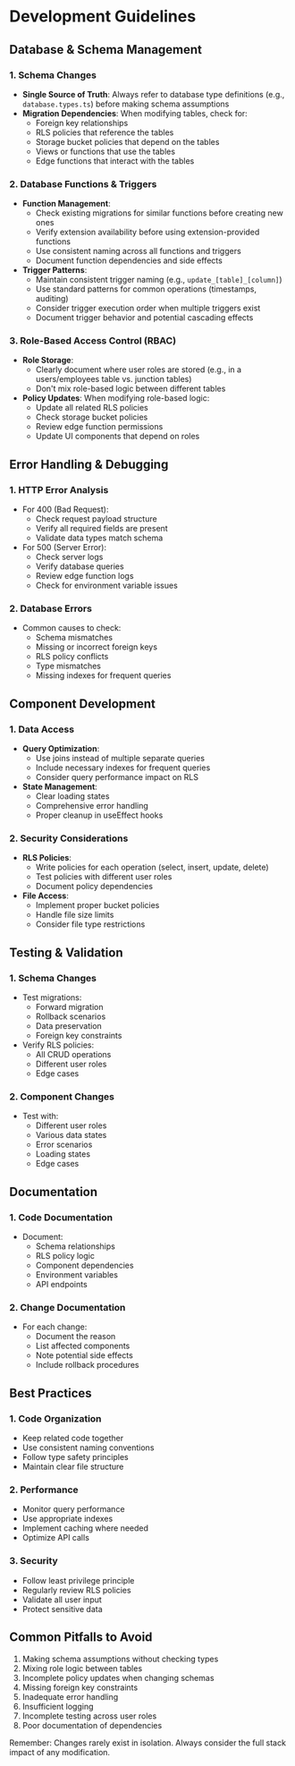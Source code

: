 # Development Guidelines

## Database & Schema Management

### 1. Schema Changes
- **Single Source of Truth**: Always refer to database type definitions (e.g., `database.types.ts`) before making schema assumptions
- **Migration Dependencies**: When modifying tables, check for:
  - Foreign key relationships
  - RLS policies that reference the tables
  - Storage bucket policies that depend on the tables
  - Views or functions that use the tables
  - Edge functions that interact with the tables

### 2. Database Functions & Triggers
- **Function Management**:
  - Check existing migrations for similar functions before creating new ones
  - Verify extension availability before using extension-provided functions
  - Use consistent naming across all functions and triggers
  - Document function dependencies and side effects
- **Trigger Patterns**:
  - Maintain consistent trigger naming (e.g., `update_[table]_[column]`)
  - Use standard patterns for common operations (timestamps, auditing)
  - Consider trigger execution order when multiple triggers exist
  - Document trigger behavior and potential cascading effects

### 3. Role-Based Access Control (RBAC)
- **Role Storage**: 
  - Clearly document where user roles are stored (e.g., in a users/employees table vs. junction tables)
  - Don't mix role-based logic between different tables
- **Policy Updates**: When modifying role-based logic:
  - Update all related RLS policies
  - Check storage bucket policies
  - Review edge function permissions
  - Update UI components that depend on roles

## Error Handling & Debugging

### 1. HTTP Error Analysis
- For 400 (Bad Request):
  - Check request payload structure
  - Verify all required fields are present
  - Validate data types match schema
- For 500 (Server Error):
  - Check server logs
  - Verify database queries
  - Review edge function logs
  - Check for environment variable issues

### 2. Database Errors
- Common causes to check:
  - Schema mismatches
  - Missing or incorrect foreign keys
  - RLS policy conflicts
  - Type mismatches
  - Missing indexes for frequent queries

## Component Development

### 1. Data Access
- **Query Optimization**:
  - Use joins instead of multiple separate queries
  - Include necessary indexes for frequent queries
  - Consider query performance impact on RLS
- **State Management**:
  - Clear loading states
  - Comprehensive error handling
  - Proper cleanup in useEffect hooks

### 2. Security Considerations
- **RLS Policies**:
  - Write policies for each operation (select, insert, update, delete)
  - Test policies with different user roles
  - Document policy dependencies
- **File Access**:
  - Implement proper bucket policies
  - Handle file size limits
  - Consider file type restrictions

## Testing & Validation

### 1. Schema Changes
- Test migrations:
  - Forward migration
  - Rollback scenarios
  - Data preservation
  - Foreign key constraints
- Verify RLS policies:
  - All CRUD operations
  - Different user roles
  - Edge cases

### 2. Component Changes
- Test with:
  - Different user roles
  - Various data states
  - Error scenarios
  - Loading states
  - Edge cases

## Documentation

### 1. Code Documentation
- Document:
  - Schema relationships
  - RLS policy logic
  - Component dependencies
  - Environment variables
  - API endpoints

### 2. Change Documentation
- For each change:
  - Document the reason
  - List affected components
  - Note potential side effects
  - Include rollback procedures

## Best Practices

### 1. Code Organization
- Keep related code together
- Use consistent naming conventions
- Follow type safety principles
- Maintain clear file structure

### 2. Performance
- Monitor query performance
- Use appropriate indexes
- Implement caching where needed
- Optimize API calls

### 3. Security
- Follow least privilege principle
- Regularly review RLS policies
- Validate all user input
- Protect sensitive data

## Common Pitfalls to Avoid

1. Making schema assumptions without checking types
2. Mixing role logic between tables
3. Incomplete policy updates when changing schemas
4. Missing foreign key constraints
5. Inadequate error handling
6. Insufficient logging
7. Incomplete testing across user roles
8. Poor documentation of dependencies

Remember: Changes rarely exist in isolation. Always consider the full stack impact of any modification. 